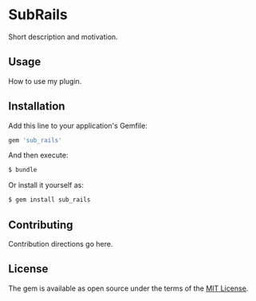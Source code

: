 # SubRails
Short description and motivation.

## Usage
How to use my plugin.

## Installation
Add this line to your application's Gemfile:

```ruby
gem 'sub_rails'
```

And then execute:
```bash
$ bundle
```

Or install it yourself as:
```bash
$ gem install sub_rails
```

## Contributing
Contribution directions go here.

## License
The gem is available as open source under the terms of the [MIT License](https://opensource.org/licenses/MIT).
